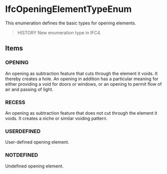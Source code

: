 # IfcOpeningElementTypeEnum

This enumeration defines the basic types for opening elements.<!-- end of definition -->

> HISTORY New enumeration type in IFC4.

## Items

### OPENING
An opening as subtraction feature that cuts through the element it voids. It thereby creates a hole. An opening in addition has a particular meaning for either providing a void for doors or windows, or an opening to permit flow of air and passing of light.

### RECESS
An opening as subtraction feature that does not cut through the element it voids. It creates a niche or similar voiding pattern.

### USERDEFINED
User-defined opening element.

### NOTDEFINED
Undefined opening element.
